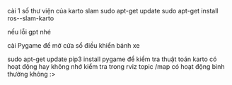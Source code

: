 <chay file roslaunch slam gazebo.launch >

cài 1 số thư viện của karto slam 
sudo apt-get update
sudo apt-get install ros-<noetic>-slam-karto

nếu lỗi gpt nhé  


cài Pygame để mở cửa sổ điều khiển bánh xe  

sudo apt-get update
pip3 install pygame
để kiểm tra thuật toán karto có hoạt động hay không nhớ kiểm tra trong rviz topic /map có hoạt động bình thường không :>

